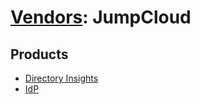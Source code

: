 # [Vendors](README.md): JumpCloud

## Products

- [Directory Insights](../products/05bfaf47-5e21-4d5f-b724-98960a6fca8a.md)
- [IdP](../products/1ed80351-d779-4f1f-9ddb-b3881f19d487.md)
